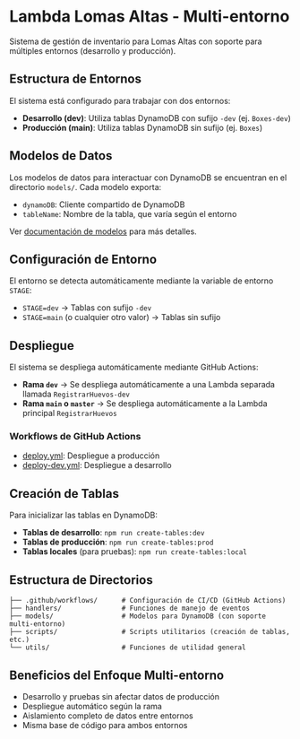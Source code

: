 # Lambda Lomas Altas - Multi-entorno

Sistema de gestión de inventario para Lomas Altas con soporte para múltiples entornos (desarrollo y producción).

## Estructura de Entornos

El sistema está configurado para trabajar con dos entornos:

- **Desarrollo (dev)**: Utiliza tablas DynamoDB con sufijo `-dev` (ej. `Boxes-dev`)
- **Producción (main)**: Utiliza tablas DynamoDB sin sufijo (ej. `Boxes`)

## Modelos de Datos

Los modelos de datos para interactuar con DynamoDB se encuentran en el directorio `models/`. Cada modelo exporta:

- `dynamoDB`: Cliente compartido de DynamoDB
- `tableName`: Nombre de la tabla, que varía según el entorno

Ver [documentación de modelos](models/README.md) para más detalles.

## Configuración de Entorno

El entorno se detecta automáticamente mediante la variable de entorno `STAGE`:

- `STAGE=dev` → Tablas con sufijo `-dev`
- `STAGE=main` (o cualquier otro valor) → Tablas sin sufijo

## Despliegue

El sistema se despliega automáticamente mediante GitHub Actions:

- **Rama `dev`** → Se despliega automáticamente a una Lambda separada llamada `RegistrarHuevos-dev`
- **Rama `main` o `master`** → Se despliega automáticamente a la Lambda principal `RegistrarHuevos`

### Workflows de GitHub Actions

- [deploy.yml](.github/workflows/deploy.yml): Despliegue a producción
- [deploy-dev.yml](.github/workflows/deploy-dev.yml): Despliegue a desarrollo

## Creación de Tablas

Para inicializar las tablas en DynamoDB:

- **Tablas de desarrollo**: `npm run create-tables:dev`
- **Tablas de producción**: `npm run create-tables:prod`
- **Tablas locales** (para pruebas): `npm run create-tables:local`

## Estructura de Directorios

```
├── .github/workflows/      # Configuración de CI/CD (GitHub Actions)
├── handlers/               # Funciones de manejo de eventos 
├── models/                 # Modelos para DynamoDB (con soporte multi-entorno)
├── scripts/                # Scripts utilitarios (creación de tablas, etc.)
└── utils/                  # Funciones de utilidad general
```

## Beneficios del Enfoque Multi-entorno

- Desarrollo y pruebas sin afectar datos de producción
- Despliegue automático según la rama 
- Aislamiento completo de datos entre entornos
- Misma base de código para ambos entornos 